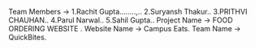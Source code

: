 Team Members -> 1.Rachit Gupta........,..
                2.Suryansh Thakur..
                3.PRITHVI CHAUHAN..
                4.Parul Narwal..
                5.Sahil Gupta..
Project Name -> FOOD ORDERING WEBSITE .
Website Name -> Campus Eats.
Team Name -> QuickBites.
